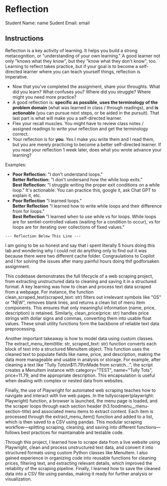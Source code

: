 # Reflection

Student Name:  name
Sudent Email:  email

## Instructions

Reflection is a key activity of learning. It helps you build a strong metacognition, or "understanding of your own learning." A good learner not only "knows what they know", but they "know what they don't know", too. Learning to reflect takes practice, but if your goal is to become a self-directed learner where you can teach yourself things, reflection is imperative.

- Now that you've completed the assignment, share your throughts. What did you learn? What confuses you? Where did you struggle? Where might you need more practice?
- A good reflection is: **specific as possible**,  **uses the terminology of the problem domain** (what was learned in class / through readings), and **is actionable** (you can pursue next steps, or be aided in the pursuit). That last part is what will make you a self-directed learner.
- Flex your recall muscles. You might have to review class notes / assigned readings to write your reflection and get the terminology correct.
- Your reflection is for **you**. Yes I make you write them and I read them, but you are merely practicing to become a better self-directed learner. If you read your reflection 1 week later, does what you wrote advance your learning?

Examples:

- **Poor Reflection:**  "I don't understand loops."   
**Better Reflection:** "I don't undersand how the while loop exits."   
**Best Reflection:** "I struggle writing the proper exit conditions on a while loop." It's actionable: You can practice this, google it, ask Chat GPT to explain it, etc. 
-  **Poor Reflection** "I learned loops."   
**Better Reflection** "I learned how to write while loops and their difference from for loops."   
**Best Reflection** "I learned when to use while vs for loops. While loops are for sentiel-controlled values (waiting for a condition to occur), vs for loops are for iterating over collections of fixed values."

`--- Reflection Below This Line ---`

I am going to be so honest and say that i spent literally 5 hours doing this lab and wondering why I could not do anything only to find out it was because there were two different cache folder. Congraulations to Copilot and I for solving the issues after many painful hours doing thif godforsaken assignment. 

This codebase demonstrates the full lifecycle of a web scraping project, from extracting unstructured data to cleaning and saving it in a structured format. A key learning was how to clean and process text data scraped from a webpage. For instance, the function clean_scraped_text(scraped_text: str) filters out irrelevant symbols like "GS" or "NEW", removes blank lines, and returns a clean list of menu item components. This ensures that only meaningful information (name, price, description) is retained. Similarly, clean_price(price: str) handles price strings with dollar signs and commas, converting them into usable float values. These small utility functions form the backbone of reliable text data preprocessing.

Another important takeaway is how to model data using custom classes. The extract_menu_item(title: str, scraped_text: str) function converts each block of text into a structured MenuItem object. This function uses the cleaned text to populate fields like name, price, and description, making the data more manageable and usable in analysis or storage. For example, after cleaning a text like "Tully Tots\n$11.79\nMade from scratch...", the script creates a MenuItem instance with category="TEST", name="Tully Tots", price=11.79, and the appropriate description. This encapsulation is useful when dealing with complex or nested data from websites.

Finally, the use of Playwright for automated web scraping teaches how to navigate and interact with live web pages. In the tullyscraper(playwright: Playwright) function, a browser is launched, the menu page is loaded, and the scraper loops through each section header (h3.foodmenu__menu-section-title) and associated menu items to extract content. Each item is processed through the extract_menu_item() function and added to a list, which is then saved to a CSV using pandas. This modular scraping workflow—splitting scraping, cleaning, and saving into different functions—follows best practices for maintainable and testable code. 

Through this project, I learned how to scrape data from a live website using Playwright, clean and process unstructured text data, and convert it into structured formats using custom Python classes like MenuItem. I also gained experience in organizing code into reusable functions for cleaning prices, filtering text, and extracting relevant details, which improved the reliability of the scraping pipeline. Finally, I learned how to save the cleaned data into a CSV file using pandas, making it ready for further analysis or visualization.